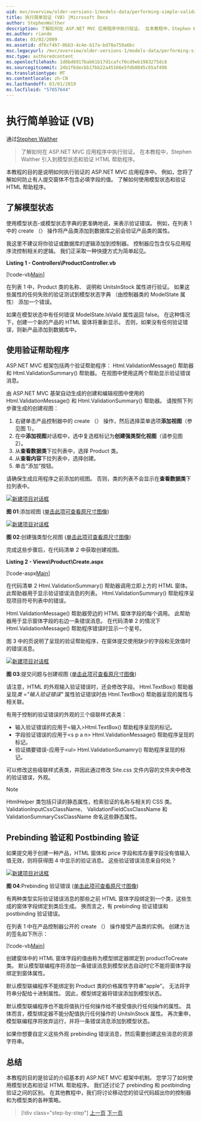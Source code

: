 ```yaml
---
uid: mvc/overview/older-versions-1/models-data/performing-simple-validation-vb
title: 执行简单验证 (VB) |Microsoft Docs
author: StephenWalther
description: 了解如何在 ASP.NET MVC 应用程序中执行验证。 在本教程中，Stephen Walther 引入到模型状态和验证 HTML 帮助程序...
ms.author: riande
ms.date: 03/02/2009
ms.assetid: df6cf4b7-0bb3-4c4e-b17a-bd78a759a6bc
msc.legacyurl: /mvc/overview/older-versions-1/models-data/performing-simple-validation-vb
msc.type: authoredcontent
ms.openlocfilehash: 1d0bd6917bab61b17d1cafcf0cd9eb1983275dc8
ms.sourcegitcommit: 24b1f6decbb17bb22a45166e5fdb0845c65af498
ms.translationtype: MT
ms.contentlocale: zh-CN
ms.lasthandoff: 03/01/2019
ms.locfileid: "57057644"
---
```

<a name="performing-simple-validation-vb"></a>执行简单验证 (VB)
====================
通过[Stephen Walther](https://github.com/StephenWalther)

> 了解如何在 ASP.NET MVC 应用程序中执行验证。 在本教程中，Stephen Walther 引入到模型状态和验证 HTML 帮助程序。


本教程的目的是说明如何执行验证的 ASP.NET MVC 应用程序中。 例如，您将了解如何防止有人提交窗体不包含必填字段的值。 了解如何使用模型状态和验证 HTML 帮助程序。

## <a name="understanding-model-state"></a>了解模型状态

使用模型状态-或模型状态字典的更准确地说，来表示验证错误。 例如，在列表 1 中的 create （） 操作将产品类添加到数据库之前会验证产品类的属性。


我这里不建议将你验证或数据库的逻辑添加到控制器。 控制器应包含仅与应用程序流控制相关的逻辑。 我们正采取一种快捷方式为简单起见。


**Listing 1 - Controllers\ProductController.vb**

[!code-vb[Main](performing-simple-validation-vb/samples/sample1.vb)]

在列表 1 中，Product 类的名称、 说明和 UnitsInStock 属性进行验证。 如果这些属性的任何失败的验证测试到模型状态字典 （由控制器类的 ModelState 属性） 添加一个错误。

如果在模型状态中有任何错误 ModelState.IsValid 属性返回 false。 在这种情况下，创建一个新的产品的 HTML 窗体将重新显示。 否则，如果没有任何验证错误，则新产品添加到数据库中。

## <a name="using-the-validation-helpers"></a>使用验证帮助程序

ASP.NET MVC 框架包括两个验证帮助程序： Html.ValidationMessage() 帮助器和 Html.ValidationSummary() 帮助器。 在视图中使用这两个帮助显示验证错误消息。

由 ASP.NET MVC 基架自动生成的创建和编辑视图中使用的 Html.ValidationMessage() 和 Html.ValidationSummary() 帮助器。 请按照下列步骤生成的创建视图：

1. 右键单击产品控制器中的 create （） 操作，然后选择菜单选项**添加视图**（参见图 1）。
2. 在中**添加视图**对话框中，选中复选框标记为**创建强类型化视图**（请参见图 2）。
3. 从**查看数据类**下拉列表中，选择 Product 类。
4. 从**查看内容**下拉列表中，选择创建。
5. 单击“添加”按钮。


请确保生成应用程序之前添加的视图。 否则，类的列表不会显示在**查看数据类**下拉列表中。


[![新建项目对话框](performing-simple-validation-vb/_static/image1.jpg)](performing-simple-validation-vb/_static/image1.png)

**图 01**:添加视图 ([单击此项可查看原尺寸图像](performing-simple-validation-vb/_static/image2.png))


[![新建项目对话框](performing-simple-validation-vb/_static/image2.jpg)](performing-simple-validation-vb/_static/image3.png)

**图 02**:创建强类型化视图 ([单击此项可查看原尺寸图像](performing-simple-validation-vb/_static/image4.png))


完成这些步骤后，在代码清单 2 中获取创建视图。

**Listing 2 - Views\Product\Create.aspx**

[!code-aspx[Main](performing-simple-validation-vb/samples/sample2.aspx)]

在代码清单 2 Html.ValidationSummary() 帮助器调用立即上方的 HTML 窗体。 此帮助器用于显示验证错误消息的列表。 Html.ValidationSummary() 帮助程序呈现项目符号列表中的错误。

Html.ValidationMessage() 帮助器旁边的 HTML 窗体字段的每个调用。 此帮助器用于显示窗体字段的右边一条错误消息。 在代码清单 2 的情况下 Html.ValidationMessage() 帮助程序错误时显示一个星号。

图 3 中的页说明了呈现的验证帮助程序，在窗体提交使用缺少的字段和无效值时的错误消息。


[![新建项目对话框](performing-simple-validation-vb/_static/image3.jpg)](performing-simple-validation-vb/_static/image5.png)

**图 03**:提交问题与创建视图 ([单击此项可查看原尺寸图像](performing-simple-validation-vb/_static/image6.png))


请注意，HTML 的外观输入验证错误时，还会修改字段。 Html.TextBox() 帮助器呈现*类 ="输入验证错误"* 属性验证错误时由 Html.TextBox() 帮助器呈现的属性与相关联。

有用于控制的验证错误的外观的三个级联样式表类：

- 输入验证错误的应用于&lt;输入&gt;Html.TextBox() 帮助程序呈现的标记。
- 字段验证错误的应用于&lt;s p a n&gt; Html.ValidationMessage() 帮助程序呈现的标记。
- 验证摘要错误-应用于&lt;ul&gt; Html.ValidationSumamry() 帮助程序呈现的标记。

可以修改这些级联样式表类，并因此通过修改 Site.css 文件内容的文件夹中修改的验证错误，外观。

> [!NOTE] 
> 
> HtmlHelper 类包括只读的静态属性，检索验证的名称与相关的 CSS 类。 ValidationInputCssClassName、 ValidationFieldCssClassName 和 ValidationSummaryCssClassName 命名这些静态属性。


## <a name="prebinding-validation-and-postbinding-validation"></a>Prebinding 验证和 Postbinding 验证

如果提交用于创建一种产品，HTML 窗体和 price 字段和库存量字段没有值输入值无效，则将获得图 4 中显示的验证消息。 这些验证错误消息来自何处？


[![新建项目对话框](performing-simple-validation-vb/_static/image4.jpg)](performing-simple-validation-vb/_static/image7.png)

**图 04**:Prebinding 验证错误 ([单击此项可查看原尺寸图像](performing-simple-validation-vb/_static/image8.png))


有两种类型实际验证错误消息的那些之前 HTML 窗体字段绑定到一个类，这些生成的窗体字段绑定到类后生成。 换而言之，有 prebinding 验证错误和 postbinding 验证错误。

在列表 1 中在产品控制器公开的 create （） 操作接受产品类的实例。 创建方法的签名如下所示：

[!code-vb[Main](performing-simple-validation-vb/samples/sample3.vb)]

创建窗体中的 HTML 窗体字段的值由称为模型绑定器绑定到 productToCreate 类。 默认模型联编程序将添加一条错误消息到模型状态自动时它不能将窗体字段绑定到窗体属性。

默认模型联编程序不能绑定到 Product 类的价格属性字符串"apple"。 无法将字符串分配给十进制属性。 因此，模型绑定器将错误添加到模型状态。

默认模型联编程序也不能将值执行任何操作给不接受值执行任何操作的属性。 具体而言，模型绑定器不能分配值执行任何操作的 UnitsInStock 属性。 再次重申，模型联编程序将放弃运行，并将一条错误消息添加到模型状态。

如果你想要自定义这些外观 prebinding 错误消息，然后需要创建这些消息的资源字符串。

## <a name="summary"></a>总结

本教程的目的是验证的介绍基本的 ASP.NET MVC 框架中机制。 您学习了如何使用模型状态和验证 HTML 帮助程序。 我们还讨论了 prebinding 和 postbinding 验证之间的区别。 在其他教程中，我们将讨论移动您的验证代码超出你的控制器和为模型类的各种策略。

> [!div class="step-by-step"]
> [上一页](displaying-a-table-of-database-data-vb.md)
> [下一页](validating-with-the-idataerrorinfo-interface-vb.md)
